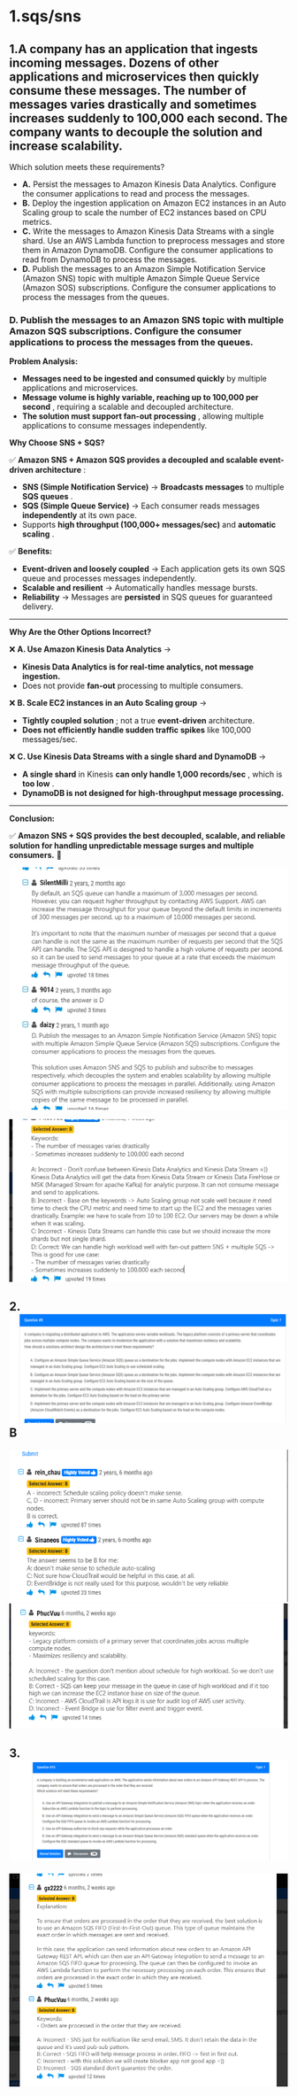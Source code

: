 # 1.sqs/sns

## 1.A company has an application that ingests incoming messages. Dozens of other applications and microservices then quickly consume these messages. The number of messages varies drastically and sometimes increases suddenly to 100,000 each second. The company wants to decouple the solution and increase scalability.

Which solution meets these requirements?

- **A.** Persist the messages to Amazon Kinesis Data Analytics. Configure the consumer applications to read and process the messages.
- **B.** Deploy the ingestion application on Amazon EC2 instances in an Auto Scaling group to scale the number of EC2 instances based on CPU metrics.
- **C.** Write the messages to Amazon Kinesis Data Streams with a single shard. Use an AWS Lambda function to preprocess messages and store them in Amazon DynamoDB. Configure the consumer applications to read from DynamoDB to process the messages.
- **D.** Publish the messages to an Amazon Simple Notification Service (Amazon SNS) topic with multiple Amazon Simple Queue Service (Amazon SOS) subscriptions. Configure the consumer applications to process the messages from the queues.

### **D. Publish the messages to an Amazon SNS topic with multiple Amazon SQS subscriptions. Configure the consumer applications to process the messages from the queues.**

**Problem Analysis:**

- **Messages need to be ingested and consumed quickly** by multiple applications and microservices.
- **Message volume is highly variable, reaching up to 100,000 per second** , requiring a scalable and decoupled architecture.
- **The solution must support fan-out processing** , allowing multiple applications to consume messages independently.

**Why Choose SNS + SQS?**

✅ **Amazon SNS + Amazon SQS provides a decoupled and scalable event-driven architecture** :

- **SNS (Simple Notification Service)** → **Broadcasts messages** to multiple **SQS queues** .
- **SQS (Simple Queue Service)** → Each consumer reads messages **independently** at its own pace.
- Supports **high throughput (100,000+ messages/sec)** and **automatic scaling** .

✅ **Benefits:**

- **Event-driven and loosely coupled** → Each application gets its own SQS queue and processes messages independently.
- **Scalable and resilient** → Automatically handles message bursts.
- **Reliability** → Messages are **persisted** in SQS queues for guaranteed delivery.

---

**Why Are the Other Options Incorrect?**

❌ **A. Use Amazon Kinesis Data Analytics** →

- **Kinesis Data Analytics is for real-time analytics, not message ingestion.**
- Does not provide **fan-out** processing to multiple consumers.

❌ **B. Scale EC2 instances in an Auto Scaling group** →

- **Tightly coupled solution** ; not a true **event-driven** architecture.
- **Does not efficiently handle sudden traffic spikes** like 100,000 messages/sec.

❌ **C. Use Kinesis Data Streams with a single shard and DynamoDB** →

- **A single shard** in Kinesis **can only handle 1,000 records/sec** , which is **too low** .
- **DynamoDB is not designed for high-throughput message processing.**

---

**Conclusion:**

✅ **Amazon SNS + SQS provides the best decoupled, scalable, and reliable solution for handling unpredictable message surges and multiple consumers.** 🚀

![1743179815797](image/sqs/1743179815797.png)

![1743179835088](image/sqs/1743179835088.png)

## 2.![1744096744910](image/sns-sqs/1744096744910.png)B

![1744096852408](image/sns-sqs/1744096852408.png)
![1744096910935](image/sns-sqs/1744096910935.png)

## 3.![1744097429809](image/sns-sqs/1744097429809.png)

![1744097481314](image/sns-sqs/1744097481314.png)
